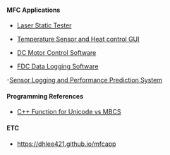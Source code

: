 <!-- <img src="\Coset2.PNG"> -->
<!-- <img src="\Coset3.PNG"> -->
#### MFC Applications ####

- [Laser Static Tester](laserStaticTester.md)

- [Temperature Sensor and Heat control GUI](sensorMonitor.md) 

- [DC Motor Control Software](dcMotorControl.md)

- [FDC Data Logging Software](fdcTestSoftware.md)

-[Sensor Logging and Performance Prediction System](senLogPerformPredictor.md)

#### Programming References ####

- [C++ Function for Unicode vs MBCS](cppfunction_table.md)

#### ETC ####

* https://dhlee421.github.io/mfcapp
